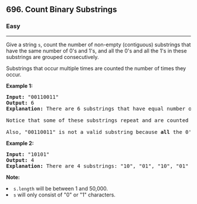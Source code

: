 <h2>696. Count Binary Substrings</h2><h3>Easy</h3><hr><div><p>Give a string <code>s</code>, count the number of non-empty (contiguous) substrings that have the same number of 0's and 1's, and all the 0's and all the 1's in these substrings are grouped consecutively. 
</p>
<p>Substrings that occur multiple times are counted the number of times they occur.</p>

<p><b>Example 1:</b><br>
</p><pre><b>Input:</b> "00110011"
<b>Output:</b> 6
<b>Explanation:</b> There are 6 substrings that have equal number of consecutive 1's and 0's: "0011", "01", "1100", "10", "0011", and "01".
<br>Notice that some of these substrings repeat and are counted the number of times they occur.
<br>Also, "00110011" is not a valid substring because <b>all</b> the 0's (and 1's) are not grouped together.
</pre>
<p></p>

<p><b>Example 2:</b><br>
</p><pre><b>Input:</b> "10101"
<b>Output:</b> 4
<b>Explanation:</b> There are 4 substrings: "10", "01", "10", "01" that have equal number of consecutive 1's and 0's.
</pre>
<p></p>

<p><b>Note:</b>
</p><li><code>s.length</code> will be between 1 and 50,000.</li>
<li><code>s</code> will only consist of "0" or "1" characters.</li>
<p></p></div>